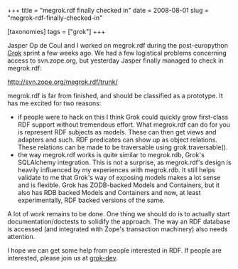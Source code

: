 +++
title = "megrok.rdf finally checked in"
date = 2008-08-01
slug = "megrok-rdf-finally-checked-in"

[taxonomies]
tags = ["grok"]
+++

Jasper Op de Coul and I worked on megrok.rdf during the post-europython
[Grok](http://grok.zope.org) sprint a few weeks ago. We had a few
logistical problems concerning access to svn.zope.org, but yesterday
Jasper finally managed to check in megrok.rdf:

<http://svn.zope.org/megrok.rdf/trunk/>

megrok.rdf is far from finished, and should be classified as a
prototype. It has me excited for two reasons:

- if people were to hack on this I think Grok could quickly grow
  first-class RDF support without tremendous effort. What megrok.rdf can
  do for you is represent RDF subjects as models. These can then get
  views and adapters and such. RDF predicates can show up as object
  relations. These relations can be made to be traversable using
  grok.traversable().
- the way megrok.rdf works is quite similar to megrok.rdb, Grok's
  SQLAlchemy integration. This is not a surprise, as megrok.rdf's design
  is heavily influenced by my experiences with megrok.rdb. It still
  helps validate to me that Grok's way of exposing models makes a lot
  sense and is flexible. Grok has ZODB-backed Models and Containers, but
  it also has RDB backed Models and Containers and now, at least
  experimentally, RDF backed versions of the same.

A lot of work remains to be done. One thing we should do is to actually
start documentation/doctests to solidify the approach. The way an RDF
database is accessed (and integrated with Zope's transaction machinery)
also needs attention.

I hope we can get some help from people interested in RDF. If people are
interested, please join us at
[grok-dev](http://mail.zope.org/mailman/listinfo/grok-dev).
